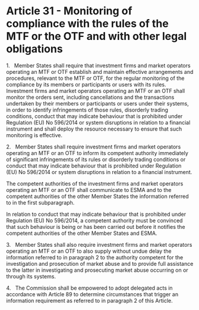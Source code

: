 # Article 31 - Monitoring of compliance with the rules of the MTF or the OTF and with other legal obligations


1.   Member States shall require that investment firms and market operators operating an MTF or OTF establish and maintain effective arrangements and procedures, relevant to the MTF or OTF, for the regular monitoring of the compliance by its members or participants or users with its rules. Investment firms and market operators operating an MTF or an OTF shall monitor the orders sent, including cancellations and the transactions undertaken by their members or participants or users under their systems, in order to identify infringements of those rules, disorderly trading conditions, conduct that may indicate behaviour that is prohibited under Regulation (EU) No 596/2014 or system disruptions in relation to a financial instrument and shall deploy the resource necessary to ensure that such monitoring is effective.

2.   Member States shall require investment firms and market operators operating an MTF or an OTF to inform its competent authority immediately of significant infringements of its rules or disorderly trading conditions or conduct that may indicate behaviour that is prohibited under Regulation (EU) No 596/2014 or system disruptions in relation to a financial instrument.

The competent authorities of the investment firms and market operators operating an MTF or an OTF shall communicate to ESMA and to the competent authorities of the other Member States the information referred to in the first subparagraph.

In relation to conduct that may indicate behaviour that is prohibited under Regulation (EU) No 596/2014, a competent authority must be convinced that such behaviour is being or has been carried out before it notifies the competent authorities of the other Member States and ESMA.

3.   Member States shall also require investment firms and market operators operating an MTF or an OTF to also supply without undue delay the information referred to in paragraph 2 to the authority competent for the investigation and prosecution of market abuse and to provide full assistance to the latter in investigating and prosecuting market abuse occurring on or through its systems.

4.   The Commission shall be empowered to adopt delegated acts in accordance with Article 89 to determine circumstances that trigger an information requirement as referred to in paragraph 2 of this Article.
